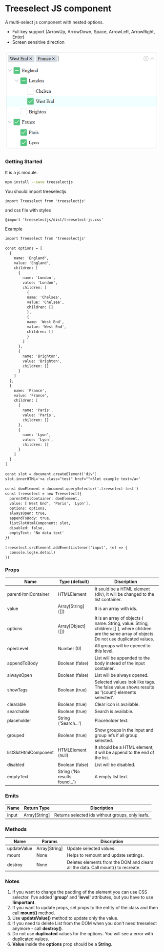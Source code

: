 # Treeselect JS component

A multi-select js component with nested options.

- Full key support (ArrowUp, ArrowDown, Space, ArrowLeft, ArrowRight, Enter)
- Screen sensitive direction

![Example img](https://github.com/dipson88/treeselectjs/blob/main/treeselectjs.png?raw=true)

### Getting Started
It is a js module.

```bash
npm install --save treeselectjs
```
You should import treeselectjs
```
import Treeselect from 'treeselectjs'
```
and css file with styles
```
@import 'treeselectjs/dist/treeselect-js.css'
```

Example
```
import Treeselect from 'treeselectjs'

const options = [
  {
    name: 'England',
    value: 'England',
    children: [
      {
        name: 'London',
        value: 'London',
        children: [
          {
          name: 'Chelsea',
          value: 'Chelsea',
          children: []
          },
          {
          name: 'West End',
          value: 'West End',
          children: []
          }
        ]
      },
      {
        name: 'Brighton',
        value: 'Brighton',
        children: []
      }
    ]
  },
  {
    name: 'France',
    value: 'France',
    children: [
      {
        name: 'Paris',
        value: 'Paris',
        children: []
      },
      {
        name: 'Lyon',
        value: 'Lyon',
        children: []
      }
    ]
  }
]

const slot = document.createElement('div')
slot.innerHTML='<a class="test" href="">Slot example text</a>'

const domElement = document.querySelector('.treeselect-test')
const treeselect = new Treeselect({
  parentHtmlContainer: domElement,
  value: ['West End', 'Paris', 'Lyon'],
  options: options,
  alwaysOpen: true,
  appendToBody: true,
  listSlotHtmlComponent: slot,
  disabled: false,
  emptyText: 'No data text'
})

treeselect.srcElement.addEventListener('input', (e) => {
  console.log(e.detail)
})
```

### Props
Name  | Type (default) | Discription
------------- | ------------- | -------------
parentHtmlContainer  | HTMLElement | It sould be a HTML element (div), it will be changed to the list container.
value  | Array[String] ([]) | It is an array with ids.
options  | Array[Object] ([]) | It is an array of objects { name: String, value: String, children: [] }, where children are the same array of objects. Do not use duplicated values.
openLevel  | Number (0) | All groups will be opened to this level.
appendToBody  | Boolean (false) | List will be appended to the body instead of the input container.
alwaysOpen  | Boolean (false) | List will be always opened.
showTags  | Boolean (true) | Selected values look like tags. The false value shows results as '{count} elements selected'.
clearable  | Boolean (true) | Clear icon is available.
searchable  | Boolean (true) | Search is available.
placeholder  | String ('Search...') | Placeholder text.
grouped | Boolean (true) | Show groups in the input and group lefs if all group selected.
listSlotHtmlComponent | HTMLElement (null) | It should be a HTML element, it will be append to the end of the list.
disabled | Boolean (false) | List will be disabled.
emptyText | String ('No results found...') | A empty list text.

### Emits
Name  | Return Type | Discription
------------- | ------------- | -------------
input  | Array[String] | Returns selected ids without groups, only leafs.

### Methods
Name  | Params | Discription
------------- | ------------- | -------------
updateValue  | Array[String] | Update selected values.
mount  | None | Helps to remount and update settings.
destroy  | None | Deletes elements from the DOM and clears all the data. Call mount() to recreate.

### Notes
1) If you want to change the padding of the element you can use CSS selector. I've added **'group'** and **'level'** attributes, but you have to use **!important**.
2) If you want to update props, set props to the entity of the class and then call **mount()** method.
3) Use **updateValue()** method to update only the value.
4) If you need to delete List from the DOM when you don't need treeselect anymore - call **destroy()**.
5) Do not use **duplicated** values for the options. You will see a error with duplicated values.
6) **Value** inside the **options** prop should be a **String**.